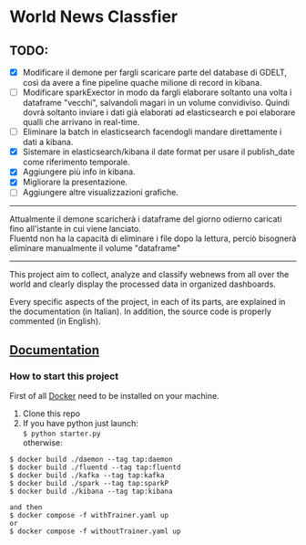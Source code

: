 # World News Classfier

## TODO:
- [x] Modificare il demone per fargli scaricare parte del database di GDELT, così da avere a fine pipeline quache milione di record in kibana.
- [ ] Modificare sparkExector in modo da fargli elaborare soltanto una volta i dataframe "vecchi", salvandoli magari in un volume convidiviso. Quindi dovrà soltanto inviare i dati già elaborati ad elasticsearch e poi elaborare qualli che arrivano in real-time.
- [ ] Eliminare la batch in elasticsearch facendogli mandare direttamente i dati a kibana.
- [x] Sistemare in elasticsearch/kibana il date format per usare il publish_date come riferimento temporale.
- [x] Aggiungere più info in kibana.
- [x] Migliorare la presentazione.
- [ ] Aggiungere altre visualizzazioni grafiche.
---  
Attualmente il demone scaricherà i dataframe del giorno odierno caricati fino all'istante in cui viene lanciato.  
Fluentd non ha la capacità di eliminare i file dopo la lettura, perciò bisognerà eliminare manualmente il volume "dataframe"

---
This project aim to collect, analyze and classify webnews from all over the world and clearly display the processed data in organized dashboards.

Every specific aspects of the project, in each of its parts, are explained in the documentation (in Italian). In addition, the source code is properly commented (in English).

[Documentation](./book/presentation.ipynb)
---

### How to start this project
First of all [Docker](https://www.docker.com/) need to be installed on your machine.

1. Clone this repo
2. If you have python just launch:  
`$ python starter.py`  
otherwise:
```
$ docker build ./daemon --tag tap:daemon
$ docker build ./fluentd --tag tap:fluentd
$ docker build ./kafka --tag tap:kafka
$ docker build ./spark --tag tap:sparkP
$ docker build ./kibana --tag tap:kibana

and then
$ docker compose -f withTrainer.yaml up
or
$ docker compose -f withoutTrainer.yaml up
``` 
